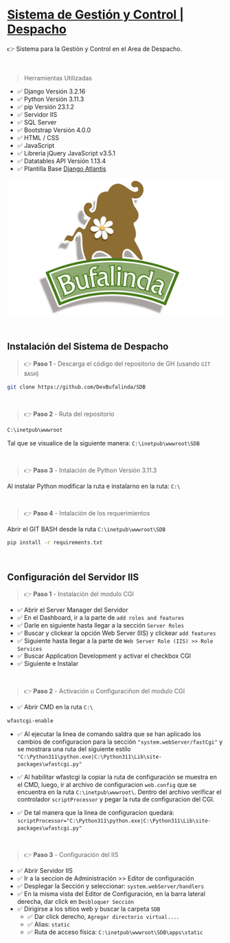 # [Sistema de Gestión y Control | Despacho](https://www.bufalinda.com/)

 👉 Sistema para la Gestión y Control en el Area de Despacho. 

<br />

> Herramientas Utilizadas 

- ✅ Django Versión 3.2.16
- ✅ Python Versión 3.11.3
- ✅ pip Versión 23.1.2 
- ✅ Servidor IIS
- ✅ SQL Server
- ✅ Bootstrap Versión 4.0.0
- ✅ HTML / CSS
- ✅ JavaScript
- ✅ Libreria jQuery JavaScript v3.5.1
- ✅ Datatables API Versión 1.13.4
- ✅ Plantilla Base [Django Atlantis](https://appseed.us/product/atlantis-dark/django/)


![SGCD](https://raw.githubusercontent.com/DevBufalinda/SDB/master/static/assets/img/fondo-readme.png)

<br />

## Instalación del Sistema de Despacho

> 👉 **Paso 1** - Descarga el código del repositorio de GH (usando `GIT BASH`) 

```bash
git clone https://github.com/DevBufalinda/SDB
```

<br />

> 👉 **Paso 2** - Ruta del repositorio

```bash 
C:\inetpub\wwwroot
```

Tal que se visualice de la siguiente manera: `C:\inetpub\wwwroot\SDB`

<br />

> 👉 **Paso 3** - Intalación de Python Versión 3.11.3

Al instalar Python modificar la ruta e instalarno en la ruta: `C:\`

<br />

> 👉 **Paso 4** - Intalación de los requerimientos

Abrir el GIT BASH desde la ruta `C:\inetpub\wwwroot\SDB`

```bash 
pip install -r requirements.txt
```
<br />

## Configuración del Servidor IIS

> 👉 **Paso 1** - Instalación del modulo CGI

- ✅ Abrir el Server Manager del Servidor
- ✅ En el Dashboard, ir a la parte de `add roles and features`
- ✅ Darle en siguiente hasta llegar a la sección `Server Roles`
- ✅ Buscar y clickear la opción Web Server (IIS) y clickear `add features`
- ✅ Siguiente hasta llegar a la parte de `Web Server Role (IIS) >> Role Services`
- ✅ Buscar Application Development y activar el checkbox CGI
- ✅ Siguiente e Instalar

<br />

> 👉 **Paso 2** - Activación u Configuraciñon del modulo CGI

- ✅ Abrir CMD en la ruta `C:\`

```bash 
wfastcgi-enable
```

- ✅ Al ejecutar la linea de comando saldra que se han aplicado los cambios de configuracion para la sección `"system.webServer/fastCgi"` y se mostrara una ruta del siguiente estilo `"C:\Python311\python.exe|C:\Python311\Lib\site-packages\wfastcgi.py"`

- ✅ Al habilitar wfastcgi la copiar la ruta de configuración se muestra en el CMD, luego, ir al archivo de configuracion `web.config` que se encuentra en la ruta `C:\inetpub\wwwroot\`. Dentro del archivo verificar el controlador `scriptProcessor` y pegar la ruta de configuracion del CGI.

- ✅ De tal manera que la linea de configuracion quedará: `scriptProcessor="C:\Python311\python.exe|C:\Python311\Lib\site-packages\wfastcgi.py"`

<br />

> 👉 **Paso 3** - Configuración del IIS

- ✅ Abrir Servidor IIS
- ✅ Ir a la seccion de Administración >> Editor de configuración
- ✅ Desplegar la Sección y seleccionar: `system.webServer/handlers`
- ✅ En la misma vista del Editor de Configuración, en la barra lateral derecha, dar click en `Desbloquer Sección`
- ✅ Dirigirse a los sitios web y buscar la carpeta `SDB`
  - ✅ Dar click derecho, `Agregar directorio virtual...`.
  - ✅ Alias: `static`
  - ✅ Ruta de acceso física: `C:\inetpub\wwwroot\SDB\apps\static`

<br />